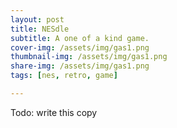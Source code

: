 ```yaml
---
layout: post
title: NESdle
subtitle: A one of a kind game.
cover-img: /assets/img/gas1.png
thumbnail-img: /assets/img/gas1.png
share-img: /assets/img/gas1.png
tags: [nes, retro, game]

---
```


Todo: write this copy